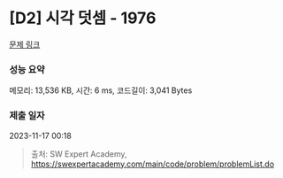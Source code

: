 # [D2] 시각 덧셈 - 1976 

[문제 링크](https://swexpertacademy.com/main/code/problem/problemDetail.do?contestProbId=AV5PttaaAZIDFAUq) 

### 성능 요약

메모리: 13,536 KB, 시간: 6 ms, 코드길이: 3,041 Bytes

### 제출 일자

2023-11-17 00:18



> 출처: SW Expert Academy, https://swexpertacademy.com/main/code/problem/problemList.do